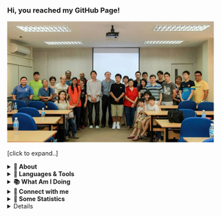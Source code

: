 ### Hi, you reached my GitHub Page!

![Groupie](https://github.com/joshjlgr/Joshjlgr/blob/main/gh_banner1.jpg)

[click to expand..]
<details>
    <summary><b>📌 About</b></summary><br/>
👋Hello there! I'm Josh, an Analyst Programmer or Business Systems Analyst passionate about leveraging technology to solve complex problems and drive innovation. With a blend of analytical thinking, programming skills, and a love for continuous learning, I specialize in developing efficient and scalable solutions that meet business needs and exceed expectations. Let's connect and collaborate on innovative projects together! Feel free to explore my repositories and reach out if you'd like to collaborate or discuss any projects. Happy coding! 🚀
</details>

<details>
    <summary><b>🔫 Languages & Tools</b></summary><br/>
  <p align="left"> <a href="https://babeljs.io/" target="_blank" rel="noreferrer"> <img src="https://www.vectorlogo.zone/logos/babeljs/babeljs-icon.svg" alt="babel" width="40" height="40"/> </a> <a href="https://getbootstrap.com" target="_blank" rel="noreferrer"> <img src="https://raw.githubusercontent.com/devicons/devicon/master/icons/bootstrap/bootstrap-plain-wordmark.svg" alt="bootstrap" width="40" height="40"/> </a> <a href="https://www.chartjs.org" target="_blank" rel="noreferrer"> <img src="https://www.chartjs.org/media/logo-title.svg" alt="chartjs" width="40" height="40"/> </a> <a href="https://www.w3schools.com/cpp/" target="_blank" rel="noreferrer"> <img src="https://raw.githubusercontent.com/devicons/devicon/master/icons/cplusplus/cplusplus-original.svg" alt="cplusplus" width="40" height="40"/> </a> <a href="https://www.w3schools.com/css/" target="_blank" rel="noreferrer"> <img src="https://raw.githubusercontent.com/devicons/devicon/master/icons/css3/css3-original-wordmark.svg" alt="css3" width="40" height="40"/> </a> <a href="https://git-scm.com/" target="_blank" rel="noreferrer"> <img src="https://www.vectorlogo.zone/logos/git-scm/git-scm-icon.svg" alt="git" width="40" height="40"/> </a> <a href="https://www.w3.org/html/" target="_blank" rel="noreferrer"> <img src="https://raw.githubusercontent.com/devicons/devicon/master/icons/html5/html5-original-wordmark.svg" alt="html5" width="40" height="40"/> </a> <a href="https://developer.mozilla.org/en-US/docs/Web/JavaScript" target="_blank" rel="noreferrer"> <img src="https://raw.githubusercontent.com/devicons/devicon/master/icons/javascript/javascript-original.svg" alt="javascript" width="40" height="40"/> </a> <a href="https://materializecss.com/" target="_blank" rel="noreferrer"> <img src="https://raw.githubusercontent.com/prplx/svg-logos/5585531d45d294869c4eaab4d7cf2e9c167710a9/svg/materialize.svg" alt="materialize" width="40" height="40"/> </a> <a href="https://www.mongodb.com/" target="_blank" rel="noreferrer"> <img src="https://raw.githubusercontent.com/devicons/devicon/master/icons/mongodb/mongodb-original-wordmark.svg" alt="mongodb" width="40" height="40"/> </a> <a href="https://www.mysql.com/" target="_blank" rel="noreferrer"> <img src="https://raw.githubusercontent.com/devicons/devicon/master/icons/mysql/mysql-original-wordmark.svg" alt="mysql" width="40" height="40"/> </a> <a href="https://nodejs.org" target="_blank" rel="noreferrer"> <img src="https://raw.githubusercontent.com/devicons/devicon/master/icons/nodejs/nodejs-original-wordmark.svg" alt="nodejs" width="40" height="40"/> </a> <a href="https://pandas.pydata.org/" target="_blank" rel="noreferrer"> <img src="https://raw.githubusercontent.com/devicons/devicon/2ae2a900d2f041da66e950e4d48052658d850630/icons/pandas/pandas-original.svg" alt="pandas" width="40" height="40"/> </a> <a href="https://www.photoshop.com/en" target="_blank" rel="noreferrer"> <img src="https://raw.githubusercontent.com/devicons/devicon/master/icons/photoshop/photoshop-line.svg" alt="photoshop" width="40" height="40"/> </a> <a href="https://www.python.org" target="_blank" rel="noreferrer"> <img src="https://raw.githubusercontent.com/devicons/devicon/master/icons/python/python-original.svg" alt="python" width="40" height="40"/> </a> <a href="https://sass-lang.com" target="_blank" rel="noreferrer"> <img src="https://raw.githubusercontent.com/devicons/devicon/master/icons/sass/sass-original.svg" alt="sass" width="40" height="40"/> </a> <a href="https://vuejs.org/" target="_blank" rel="noreferrer"> <img src="https://raw.githubusercontent.com/devicons/devicon/master/icons/vuejs/vuejs-original-wordmark.svg" alt="vuejs" width="40" height="40"/> </a> <a href="https://webpack.js.org" target="_blank" rel="noreferrer"> <img src="https://raw.githubusercontent.com/devicons/devicon/d00d0969292a6569d45b06d3f350f463a0107b0d/icons/webpack/webpack-original-wordmark.svg" alt="webpack" width="40" height="40"/> </a> </p>

</details>

<details>
    <summary><b>📚 What Am I Doing</b></summary><br/>
    &nbsp;- 🔭 I’m working to deepen my Programming Skills<br/>
    &nbsp;- 🌱 I’m looking to improve on React<br/>
    &nbsp;- 👯 I’m looking to collaborate on Github<br/>
</details>

<details>
    <summary><b>📲 Connect with me</b></summary><br/>
<table>
    <tbody>
        <tr>
                     <td><a href="https://www.youtube.com/channel/UCyjG_gMpx7dkcbxf4kNKa1Q">
            <img src="https://img.shields.io/badge/YouTube-FF0000?style=for-the-badge&logo=youtube&logoColor=white" />
            </a></td>
                     <td><a href="https://joshinbox.wixsite.com/jlgr">
            <img src="https://img.shields.io/badge/Messenger-00B2FF?style=for-the-badge&logo=messenger&logoColor=white" />
            </a></td>
                     <td><a href="https://github.com/joshjlgr/">
            <img src="https://img.shields.io/badge/GitHub-100000?style=for-the-badge&logo=github&logoColor=white" />
            </a></td>
                      <td><a href="https://www.thecn.com/JG282/">
            <img src="https://img.shields.io/badge/Stack_Overflow-FE7A16?style=for-the-badge&logo=stack-overflow&logoColor=white" />
            </a></td>
                      <td><a href="https://www.linkedin.com/in/jlgrcopyright/">
            <img src="https://img.shields.io/badge/LinkedIn-0077B5?style=for-the-badge&logo=linkedin&logoColor=white" />
            </a></td>
        </tr>
    </tbody>
</table>
</details>

<details>
    <summary><b>🎰 Some Statistics</b></summary><br/>
  
[![Top Langs](https://github-readme-stats.vercel.app/api/top-langs/?username=joshjlgr&theme=dark)](https://github.com/anuraghazra/github-readme-stats)

![GitHub stats](https://github-readme-stats.vercel.app/api?username=joshjlgr&show_icons=true&theme=dark)

![GitHub streak stats](https://github-readme-streak-stats.herokuapp.com/?user=joshjlgr&theme=dark)
  
</details>

<details>

![Site maintainance](https://img.shields.io/badge/Maintained%3F-yes-green.svg) 

[![Harlok's WakaTime stats](https://github-readme-stats.vercel.app/api/wakatime?username=@018daa53-0fd1-4339-a5d4-8395d9c42b77)](https://github.com/anuraghazra/github-readme-stats)

![Build by whom](http://ForTheBadge.com/images/badges/built-by-developers.svg)

[![wakatime](https://wakatime.com/badge/user/018daa53-0fd1-4339-a5d4-8395d9c42b77.svg)](https://wakatime.com/@018daa53-0fd1-4339-a5d4-8395d9c42b77)

</details>

